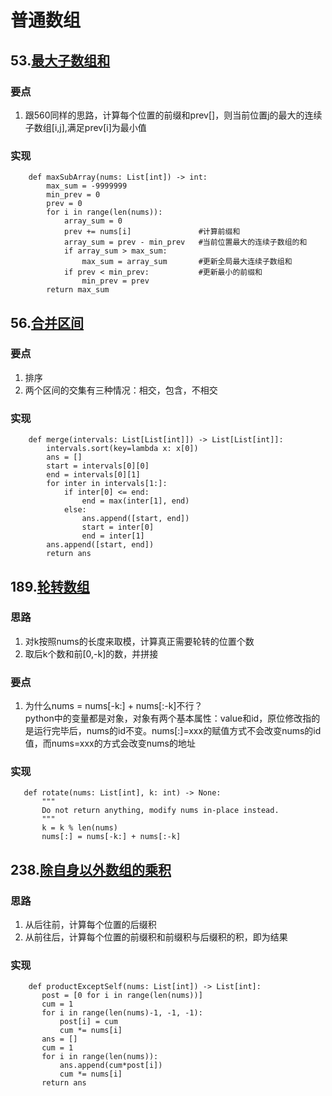 # 普通数组
## 53.[最大子数组和](https://leetcode.cn/problems/maximum-subarray/?envType=study-plan-v2&envId=top-100-liked)
### 要点  
1. 跟560同样的思路，计算每个位置的前缀和prev[]，则当前位置j的最大的连续子数组[i,j],满足prev[i]为最小值  
### 实现
```
    def maxSubArray(nums: List[int]) -> int:
        max_sum = -9999999
        min_prev = 0
        prev = 0
        for i in range(len(nums)):
            array_sum = 0
            prev += nums[i]               #计算前缀和
            array_sum = prev - min_prev   #当前位置最大的连续子数组的和
            if array_sum > max_sum:
                max_sum = array_sum       #更新全局最大连续子数组和
            if prev < min_prev:           #更新最小的前缀和
                min_prev = prev
        return max_sum
```

## 56.[合并区间](https://leetcode.cn/problems/merge-intervals/description/?envType=study-plan-v2&envId=top-100-liked)
### 要点 
1. 排序
2. 两个区间的交集有三种情况：相交，包含，不相交

### 实现
```
    def merge(intervals: List[List[int]]) -> List[List[int]]:
        intervals.sort(key=lambda x: x[0])
        ans = []
        start = intervals[0][0]
        end = intervals[0][1]
        for inter in intervals[1:]:
            if inter[0] <= end:
                end = max(inter[1], end)
            else:
                ans.append([start, end])
                start = inter[0]
                end = inter[1]
        ans.append([start, end])
        return ans    
```

## 189.[轮转数组](https://leetcode.cn/problems/rotate-array/description/?envType=study-plan-v2&envId=top-100-liked)
### 思路
1. 对k按照nums的长度来取模，计算真正需要轮转的位置个数
2. 取后k个数和前[0,-k]的数，并拼接
### 要点
1. 为什么nums = nums[-k:] + nums[:-k]不行？  
 python中的变量都是对象，对象有两个基本属性：value和id，原位修改指的是运行完毕后，nums的id不变。nums[:]=xxx的赋值方式不会改变nums的id值，而nums=xxx的方式会改变nums的地址
 
 ### 实现
 ```
    def rotate(nums: List[int], k: int) -> None:
        """
        Do not return anything, modify nums in-place instead.
        """
        k = k % len(nums)
        nums[:] = nums[-k:] + nums[:-k]
 ```

 ## 238.[除自身以外数组的乘积](https://leetcode.cn/problems/product-of-array-except-self/description/?envType=study-plan-v2&envId=top-100-liked)
 ### 思路  
 1. 从后往前，计算每个位置的后缀积
 2. 从前往后，计算每个位置的前缀积和前缀积与后缀积的积，即为结果  

 ### 实现
 ```
     def productExceptSelf(nums: List[int]) -> List[int]:
        post = [0 for i in range(len(nums))]
        cum = 1
        for i in range(len(nums)-1, -1, -1):
            post[i] = cum
            cum *= nums[i]
        ans = []
        cum = 1
        for i in range(len(nums)):
            ans.append(cum*post[i])
            cum *= nums[i]
        return ans
 ```